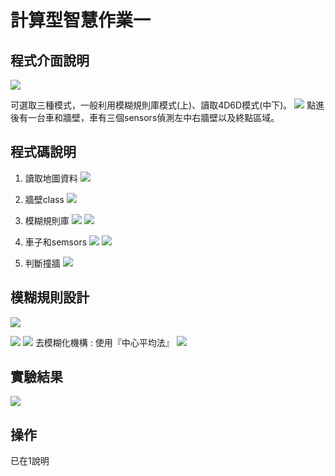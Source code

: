 # 計算型智慧作業一



## 程式介面說明
![](https://codimd.mcl.math.ncu.edu.tw/uploads/upload_1901a75b59548bceced08c096733773e.png)

可選取三種模式，一般利用模糊規則庫模式(上)、讀取4D6D模式(中下)。
![](https://codimd.mcl.math.ncu.edu.tw/uploads/upload_54f4a2b35e4bd97125979ff2ebb73293.png)
點進後有一台車和牆壁，車有三個sensors偵測左中右牆壁以及終點區域。

## 程式碼說明
1. 讀取地圖資料
![](https://codimd.mcl.math.ncu.edu.tw/uploads/upload_eeff64ab90ec40754fac2a24adbc1cde.png)
2. 牆壁class
![](https://codimd.mcl.math.ncu.edu.tw/uploads/upload_dcd9d23004d0ef75a8ec68a943421567.png)
3. 模糊規則庫
![](https://codimd.mcl.math.ncu.edu.tw/uploads/upload_8bf2452022570b818b5309f904e7517d.png)
![](https://codimd.mcl.math.ncu.edu.tw/uploads/upload_8af2bb809024a61d8a9fd6d79fde38b6.png)
4. 車子和semsors
![](https://codimd.mcl.math.ncu.edu.tw/uploads/upload_cb10e835af806e16461b0663d0e26ad6.png)
![](https://codimd.mcl.math.ncu.edu.tw/uploads/upload_5bf2b0c2db9e3d7ce2e11832011a2e25.png)

5. 判斷撞牆
![](https://codimd.mcl.math.ncu.edu.tw/uploads/upload_1286c4459ab8d450adc7edca5c568eb3.png)


## 模糊規則設計

![](https://codimd.mcl.math.ncu.edu.tw/uploads/upload_62e4f0cc0c6816fd9a7fa83ac1b04b85.png)

![](https://codimd.mcl.math.ncu.edu.tw/uploads/upload_0a4291858de60abc7b21fb6fd94b21ae.png)
![](https://codimd.mcl.math.ncu.edu.tw/uploads/upload_5de948dcf44f2fe03fd9deb24fa2ffd6.png)
去模糊化機構 : 使用『中心平均法』
![](https://codimd.mcl.math.ncu.edu.tw/uploads/upload_9de6b347d494f3cccb571ef9c14bb80e.png)

## 實驗結果
![](https://codimd.mcl.math.ncu.edu.tw/uploads/upload_4f538a82046a0f712a2ba64f7b41055e.png)


## 操作

已在1說明

